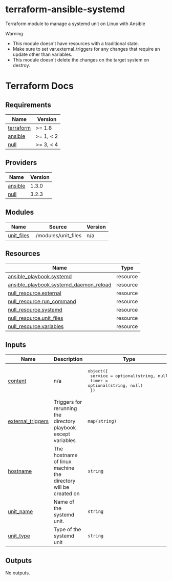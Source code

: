 # terraform-ansible-systemd
Terraform module to manage a systemd unit on Linux with Ansible

> [!Warning]
> * This module doesn't have resources with a traditional state.
> * Make sure to set var.external_triggers for any changes that require an update other than variables.
> * This module doesn't delete the changes on the target system on destroy.

# Terraform Docs

<!-- BEGIN_TF_DOCS -->
## Requirements

| Name | Version |
|------|---------|
| <a name="requirement_terraform"></a> [terraform](#requirement\_terraform) | >= 1.8 |
| <a name="requirement_ansible"></a> [ansible](#requirement\_ansible) | >= 1, < 2 |
| <a name="requirement_null"></a> [null](#requirement\_null) | >= 3, < 4 |

## Providers

| Name | Version |
|------|---------|
| <a name="provider_ansible"></a> [ansible](#provider\_ansible) | 1.3.0 |
| <a name="provider_null"></a> [null](#provider\_null) | 3.2.3 |

## Modules

| Name | Source | Version |
|------|--------|---------|
| <a name="module_unit_files"></a> [unit\_files](#module\_unit\_files) | ./modules/unit_files | n/a |

## Resources

| Name | Type |
|------|------|
| [ansible_playbook.systemd](https://registry.terraform.io/providers/ansible/ansible/latest/docs/resources/playbook) | resource |
| [ansible_playbook.systemd_daemon_reload](https://registry.terraform.io/providers/ansible/ansible/latest/docs/resources/playbook) | resource |
| [null_resource.external](https://registry.terraform.io/providers/hashicorp/null/latest/docs/resources/resource) | resource |
| [null_resource.run_command](https://registry.terraform.io/providers/hashicorp/null/latest/docs/resources/resource) | resource |
| [null_resource.systemd](https://registry.terraform.io/providers/hashicorp/null/latest/docs/resources/resource) | resource |
| [null_resource.unit_files](https://registry.terraform.io/providers/hashicorp/null/latest/docs/resources/resource) | resource |
| [null_resource.variables](https://registry.terraform.io/providers/hashicorp/null/latest/docs/resources/resource) | resource |

## Inputs

| Name | Description | Type | Default | Required |
|------|-------------|------|---------|:--------:|
| <a name="input_content"></a> [content](#input\_content) | n/a | <pre>object({<br>    service = optional(string, null)<br>    timer   = optional(string, null)<br>  })</pre> | `{}` | no |
| <a name="input_external_triggers"></a> [external\_triggers](#input\_external\_triggers) | Triggers for rerunning the directory playbook except variables | `map(string)` | `{}` | no |
| <a name="input_hostname"></a> [hostname](#input\_hostname) | The hostname of linux machine the directory will be created on | `string` | n/a | yes |
| <a name="input_unit_name"></a> [unit\_name](#input\_unit\_name) | Name of the systemd unit. | `string` | n/a | yes |
| <a name="input_unit_type"></a> [unit\_type](#input\_unit\_type) | Type of the systemd unit | `string` | `"service"` | no |

## Outputs

No outputs.
<!-- END_TF_DOCS -->
